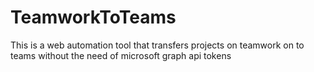 # TeamworkToTeams
This is a web automation tool that transfers projects on teamwork on to teams without the need of microsoft graph api tokens
